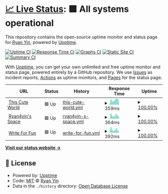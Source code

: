 # [📈 Live Status](https://uptime.thiscute.world): <!--live status--> **🟩 All systems operational**

This repository contains the open-source uptime monitor and status page for [Ryan Yin](https://thiscute.world/en/), powered by [Upptime](https://github.com/upptime/upptime).

[![Uptime CI](https://github.com/ryan4yin/uptime.ryan4yin.space/workflows/Uptime%20CI/badge.svg)](https://github.com/ryan4yin/uptime.ryan4yin.space/actions?query=workflow%3A%22Uptime+CI%22)
[![Response Time CI](https://github.com/ryan4yin/uptime.ryan4yin.space/workflows/Response%20Time%20CI/badge.svg)](https://github.com/ryan4yin/uptime.ryan4yin.space/actions?query=workflow%3A%22Response+Time+CI%22)
[![Graphs CI](https://github.com/ryan4yin/uptime.ryan4yin.space/workflows/Graphs%20CI/badge.svg)](https://github.com/ryan4yin/uptime.ryan4yin.space/actions?query=workflow%3A%22Graphs+CI%22)
[![Static Site CI](https://github.com/ryan4yin/uptime.ryan4yin.space/workflows/Static%20Site%20CI/badge.svg)](https://github.com/ryan4yin/uptime.ryan4yin.space/actions?query=workflow%3A%22Static+Site+CI%22)
[![Summary CI](https://github.com/ryan4yin/uptime.ryan4yin.space/workflows/Summary%20CI/badge.svg)](https://github.com/ryan4yin/uptime.ryan4yin.space/actions?query=workflow%3A%22Summary+CI%22)

With [Upptime](https://upptime.js.org), you can get your own unlimited and free uptime monitor and status page, powered entirely by a GitHub repository. We use [Issues](https://github.com/ryan4yin/uptime.ryan4yin.space/issues) as incident reports, [Actions](https://github.com/ryan4yin/uptime.ryan4yin.space/actions) as uptime monitors, and [Pages](https://uptime.thiscute.world) for the status page.

<!--start: status pages-->
<!-- This summary is generated by Upptime (https://github.com/upptime/upptime) -->
<!-- Do not edit this manually, your changes will be overwritten -->
<!-- prettier-ignore -->
| URL | Status | History | Response Time | Uptime |
| --- | ------ | ------- | ------------- | ------ |
| <img alt="" src="https://favicons.githubusercontent.com/thiscute.world" height="13"> [This Cute World](https://thiscute.world) | 🟩 Up | [this-cute-world.yml](https://github.com/ryan4yin/uptime.ryan4yin.space/commits/HEAD/history/this-cute-world.yml) | <details><summary><img alt="Response time graph" src="./graphs/this-cute-world/response-time-week.png" height="20"> 359ms</summary><br><a href="https://uptime.thiscute.world/history/this-cute-world"><img alt="Response time 359" src="https://img.shields.io/endpoint?url=https%3A%2F%2Fraw.githubusercontent.com%2Fryan4yin%2Fuptime.ryan4yin.space%2FHEAD%2Fapi%2Fthis-cute-world%2Fresponse-time.json"></a><br><a href="https://uptime.thiscute.world/history/this-cute-world"><img alt="24-hour response time 241" src="https://img.shields.io/endpoint?url=https%3A%2F%2Fraw.githubusercontent.com%2Fryan4yin%2Fuptime.ryan4yin.space%2FHEAD%2Fapi%2Fthis-cute-world%2Fresponse-time-day.json"></a><br><a href="https://uptime.thiscute.world/history/this-cute-world"><img alt="7-day response time 359" src="https://img.shields.io/endpoint?url=https%3A%2F%2Fraw.githubusercontent.com%2Fryan4yin%2Fuptime.ryan4yin.space%2FHEAD%2Fapi%2Fthis-cute-world%2Fresponse-time-week.json"></a><br><a href="https://uptime.thiscute.world/history/this-cute-world"><img alt="30-day response time 359" src="https://img.shields.io/endpoint?url=https%3A%2F%2Fraw.githubusercontent.com%2Fryan4yin%2Fuptime.ryan4yin.space%2FHEAD%2Fapi%2Fthis-cute-world%2Fresponse-time-month.json"></a><br><a href="https://uptime.thiscute.world/history/this-cute-world"><img alt="1-year response time 359" src="https://img.shields.io/endpoint?url=https%3A%2F%2Fraw.githubusercontent.com%2Fryan4yin%2Fuptime.ryan4yin.space%2FHEAD%2Fapi%2Fthis-cute-world%2Fresponse-time-year.json"></a></details> | <details><summary><a href="https://uptime.thiscute.world/history/this-cute-world">100.00%</a></summary><a href="https://uptime.thiscute.world/history/this-cute-world"><img alt="All-time uptime 100.00%" src="https://img.shields.io/endpoint?url=https%3A%2F%2Fraw.githubusercontent.com%2Fryan4yin%2Fuptime.ryan4yin.space%2FHEAD%2Fapi%2Fthis-cute-world%2Fuptime.json"></a><br><a href="https://uptime.thiscute.world/history/this-cute-world"><img alt="24-hour uptime 100.00%" src="https://img.shields.io/endpoint?url=https%3A%2F%2Fraw.githubusercontent.com%2Fryan4yin%2Fuptime.ryan4yin.space%2FHEAD%2Fapi%2Fthis-cute-world%2Fuptime-day.json"></a><br><a href="https://uptime.thiscute.world/history/this-cute-world"><img alt="7-day uptime 100.00%" src="https://img.shields.io/endpoint?url=https%3A%2F%2Fraw.githubusercontent.com%2Fryan4yin%2Fuptime.ryan4yin.space%2FHEAD%2Fapi%2Fthis-cute-world%2Fuptime-week.json"></a><br><a href="https://uptime.thiscute.world/history/this-cute-world"><img alt="30-day uptime 100.00%" src="https://img.shields.io/endpoint?url=https%3A%2F%2Fraw.githubusercontent.com%2Fryan4yin%2Fuptime.ryan4yin.space%2FHEAD%2Fapi%2Fthis-cute-world%2Fuptime-month.json"></a><br><a href="https://uptime.thiscute.world/history/this-cute-world"><img alt="1-year uptime 100.00%" src="https://img.shields.io/endpoint?url=https%3A%2F%2Fraw.githubusercontent.com%2Fryan4yin%2Fuptime.ryan4yin.space%2FHEAD%2Fapi%2Fthis-cute-world%2Fuptime-year.json"></a></details>
| <img alt="" src="https://favicons.githubusercontent.com/ryan4yin.space" height="13"> [Ryan4yin's Space](https://ryan4yin.space) | 🟩 Up | [ryan4yin-s-space.yml](https://github.com/ryan4yin/uptime.ryan4yin.space/commits/HEAD/history/ryan4yin-s-space.yml) | <details><summary><img alt="Response time graph" src="./graphs/ryan4yin-s-space/response-time-week.png" height="20"> 364ms</summary><br><a href="https://uptime.thiscute.world/history/ryan4yin-s-space"><img alt="Response time 364" src="https://img.shields.io/endpoint?url=https%3A%2F%2Fraw.githubusercontent.com%2Fryan4yin%2Fuptime.ryan4yin.space%2FHEAD%2Fapi%2Fryan4yin-s-space%2Fresponse-time.json"></a><br><a href="https://uptime.thiscute.world/history/ryan4yin-s-space"><img alt="24-hour response time 259" src="https://img.shields.io/endpoint?url=https%3A%2F%2Fraw.githubusercontent.com%2Fryan4yin%2Fuptime.ryan4yin.space%2FHEAD%2Fapi%2Fryan4yin-s-space%2Fresponse-time-day.json"></a><br><a href="https://uptime.thiscute.world/history/ryan4yin-s-space"><img alt="7-day response time 364" src="https://img.shields.io/endpoint?url=https%3A%2F%2Fraw.githubusercontent.com%2Fryan4yin%2Fuptime.ryan4yin.space%2FHEAD%2Fapi%2Fryan4yin-s-space%2Fresponse-time-week.json"></a><br><a href="https://uptime.thiscute.world/history/ryan4yin-s-space"><img alt="30-day response time 364" src="https://img.shields.io/endpoint?url=https%3A%2F%2Fraw.githubusercontent.com%2Fryan4yin%2Fuptime.ryan4yin.space%2FHEAD%2Fapi%2Fryan4yin-s-space%2Fresponse-time-month.json"></a><br><a href="https://uptime.thiscute.world/history/ryan4yin-s-space"><img alt="1-year response time 364" src="https://img.shields.io/endpoint?url=https%3A%2F%2Fraw.githubusercontent.com%2Fryan4yin%2Fuptime.ryan4yin.space%2FHEAD%2Fapi%2Fryan4yin-s-space%2Fresponse-time-year.json"></a></details> | <details><summary><a href="https://uptime.thiscute.world/history/ryan4yin-s-space">100.00%</a></summary><a href="https://uptime.thiscute.world/history/ryan4yin-s-space"><img alt="All-time uptime 100.00%" src="https://img.shields.io/endpoint?url=https%3A%2F%2Fraw.githubusercontent.com%2Fryan4yin%2Fuptime.ryan4yin.space%2FHEAD%2Fapi%2Fryan4yin-s-space%2Fuptime.json"></a><br><a href="https://uptime.thiscute.world/history/ryan4yin-s-space"><img alt="24-hour uptime 100.00%" src="https://img.shields.io/endpoint?url=https%3A%2F%2Fraw.githubusercontent.com%2Fryan4yin%2Fuptime.ryan4yin.space%2FHEAD%2Fapi%2Fryan4yin-s-space%2Fuptime-day.json"></a><br><a href="https://uptime.thiscute.world/history/ryan4yin-s-space"><img alt="7-day uptime 100.00%" src="https://img.shields.io/endpoint?url=https%3A%2F%2Fraw.githubusercontent.com%2Fryan4yin%2Fuptime.ryan4yin.space%2FHEAD%2Fapi%2Fryan4yin-s-space%2Fuptime-week.json"></a><br><a href="https://uptime.thiscute.world/history/ryan4yin-s-space"><img alt="30-day uptime 100.00%" src="https://img.shields.io/endpoint?url=https%3A%2F%2Fraw.githubusercontent.com%2Fryan4yin%2Fuptime.ryan4yin.space%2FHEAD%2Fapi%2Fryan4yin-s-space%2Fuptime-month.json"></a><br><a href="https://uptime.thiscute.world/history/ryan4yin-s-space"><img alt="1-year uptime 100.00%" src="https://img.shields.io/endpoint?url=https%3A%2F%2Fraw.githubusercontent.com%2Fryan4yin%2Fuptime.ryan4yin.space%2FHEAD%2Fapi%2Fryan4yin-s-space%2Fuptime-year.json"></a></details>
| <img alt="" src="https://favicons.githubusercontent.com/writefor.fun" height="13"> [Write For Fun](https://writefor.fun) | 🟩 Up | [write-for-fun.yml](https://github.com/ryan4yin/uptime.ryan4yin.space/commits/HEAD/history/write-for-fun.yml) | <details><summary><img alt="Response time graph" src="./graphs/write-for-fun/response-time-week.png" height="20"> 392ms</summary><br><a href="https://uptime.thiscute.world/history/write-for-fun"><img alt="Response time 392" src="https://img.shields.io/endpoint?url=https%3A%2F%2Fraw.githubusercontent.com%2Fryan4yin%2Fuptime.ryan4yin.space%2FHEAD%2Fapi%2Fwrite-for-fun%2Fresponse-time.json"></a><br><a href="https://uptime.thiscute.world/history/write-for-fun"><img alt="24-hour response time 258" src="https://img.shields.io/endpoint?url=https%3A%2F%2Fraw.githubusercontent.com%2Fryan4yin%2Fuptime.ryan4yin.space%2FHEAD%2Fapi%2Fwrite-for-fun%2Fresponse-time-day.json"></a><br><a href="https://uptime.thiscute.world/history/write-for-fun"><img alt="7-day response time 392" src="https://img.shields.io/endpoint?url=https%3A%2F%2Fraw.githubusercontent.com%2Fryan4yin%2Fuptime.ryan4yin.space%2FHEAD%2Fapi%2Fwrite-for-fun%2Fresponse-time-week.json"></a><br><a href="https://uptime.thiscute.world/history/write-for-fun"><img alt="30-day response time 392" src="https://img.shields.io/endpoint?url=https%3A%2F%2Fraw.githubusercontent.com%2Fryan4yin%2Fuptime.ryan4yin.space%2FHEAD%2Fapi%2Fwrite-for-fun%2Fresponse-time-month.json"></a><br><a href="https://uptime.thiscute.world/history/write-for-fun"><img alt="1-year response time 392" src="https://img.shields.io/endpoint?url=https%3A%2F%2Fraw.githubusercontent.com%2Fryan4yin%2Fuptime.ryan4yin.space%2FHEAD%2Fapi%2Fwrite-for-fun%2Fresponse-time-year.json"></a></details> | <details><summary><a href="https://uptime.thiscute.world/history/write-for-fun">100.00%</a></summary><a href="https://uptime.thiscute.world/history/write-for-fun"><img alt="All-time uptime 100.00%" src="https://img.shields.io/endpoint?url=https%3A%2F%2Fraw.githubusercontent.com%2Fryan4yin%2Fuptime.ryan4yin.space%2FHEAD%2Fapi%2Fwrite-for-fun%2Fuptime.json"></a><br><a href="https://uptime.thiscute.world/history/write-for-fun"><img alt="24-hour uptime 100.00%" src="https://img.shields.io/endpoint?url=https%3A%2F%2Fraw.githubusercontent.com%2Fryan4yin%2Fuptime.ryan4yin.space%2FHEAD%2Fapi%2Fwrite-for-fun%2Fuptime-day.json"></a><br><a href="https://uptime.thiscute.world/history/write-for-fun"><img alt="7-day uptime 100.00%" src="https://img.shields.io/endpoint?url=https%3A%2F%2Fraw.githubusercontent.com%2Fryan4yin%2Fuptime.ryan4yin.space%2FHEAD%2Fapi%2Fwrite-for-fun%2Fuptime-week.json"></a><br><a href="https://uptime.thiscute.world/history/write-for-fun"><img alt="30-day uptime 100.00%" src="https://img.shields.io/endpoint?url=https%3A%2F%2Fraw.githubusercontent.com%2Fryan4yin%2Fuptime.ryan4yin.space%2FHEAD%2Fapi%2Fwrite-for-fun%2Fuptime-month.json"></a><br><a href="https://uptime.thiscute.world/history/write-for-fun"><img alt="1-year uptime 100.00%" src="https://img.shields.io/endpoint?url=https%3A%2F%2Fraw.githubusercontent.com%2Fryan4yin%2Fuptime.ryan4yin.space%2FHEAD%2Fapi%2Fwrite-for-fun%2Fuptime-year.json"></a></details>

<!--end: status pages-->

[**Visit our status website →**](https://uptime.thiscute.world)

## 📄 License

- Powered by: [Upptime](https://github.com/upptime/upptime)
- Code: [MIT](./LICENSE) © [Ryan Yin](https://thiscute.world/en/)
- Data in the `./history` directory: [Open Database License](https://opendatacommons.org/licenses/odbl/1-0/)
